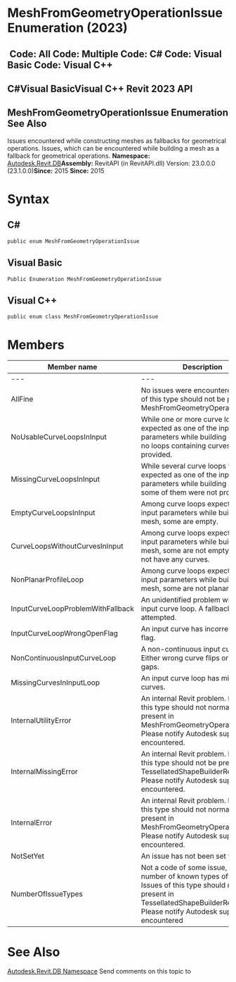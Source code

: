 # MeshFromGeometryOperationIssue Enumeration (2023)

﻿
 Code: All Code: Multiple Code: C# Code: Visual Basic Code: Visual C++   
---  
C#Visual BasicVisual C++
Revit 2023 API  
---  
MeshFromGeometryOperationIssue Enumeration  
See Also  
---  
Issues encountered while constructing meshes as fallbacks for geometrical operations. 
Issues, which can be encountered while building a mesh as a fallback for geometrical operations. 
**Namespace:** [Autodesk.Revit.DB](87546ba7-461b-c646-cbb1-2cb8f5bff8b2.md "Autodesk.Revit.DB Namespace")**Assembly:** RevitAPI (in RevitAPI.dll) Version: 23.0.0.0 (23.1.0.0)**Since:** 2015 **Since:** 2015 
# Syntax
C#  
---  
```text
public enum MeshFromGeometryOperationIssue
```
  
Visual Basic  
---  
```text
Public Enumeration MeshFromGeometryOperationIssue
```
  
Visual C++  
---  
```text
public enum class MeshFromGeometryOperationIssue
```
  
# Members
| Member name | Description |
| --- | --- |
| --- | --- |
| AllFine | No issues were encountered. Issues of this type should not be present in MeshFromGeometryOperationResult. |
| NoUsableCurveLoopsInInput | While one or more curve loops were expected as one of the input parameters while building a mesh, no loops containing curves were provided. |
| MissingCurveLoopsInInput | While several curve loops were expected as one of the input parameters while building a mesh, some of them were not provided. |
| EmptyCurveLoopsInInput | Among curve loops expected as input parameters while building a mesh, some are empty. |
| CurveLoopsWithoutCurvesInInput | Among curve loops expected as input parameters while building a mesh, some are not empty, but do not have any curves. |
| NonPlanarProfileLoop | Among curve loops expected as input parameters while building a mesh, some are not planar. |
| InputCurveLoopProblemWithFallback | An unidentified problem with an input curve loop. A fallback is attempted. |
| InputCurveLoopWrongOpenFlag | An input curve has incorrect open flag. |
| NonContinuousInputCurveLoop | A non-continuous input curve loop. Either wrong curve flips or genuine gaps. |
| MissingCurvesInInputLoop | An input curve loop has missing curves. |
| InternalUtilityError | An internal Revit problem. Issues of this type should not normally be present in MeshFromGeometryOperationResult. Please notify Autodesk support if encountered. |
| InternalMissingError | An internal Revit problem. Issues of this type should not be present in TessellatedShapeBuilderResult. Please notify Autodesk support if encountered. |
| InternalError | An internal Revit problem. Issues of this type should not normally be present in MeshFromGeometryOperationResult. Please notify Autodesk support if encountered. |
| NotSetYet | An issue has not been set yet. |
| NumberOfIssueTypes | Not a code of some issue, but the number of known types of issues. Issues of this type should not be present in TessellatedShapeBuilderResult. Please notify Autodesk support if encountered |

# See Also
[Autodesk.Revit.DB Namespace](87546ba7-461b-c646-cbb1-2cb8f5bff8b2.md "Autodesk.Revit.DB Namespace")
Send comments on this topic to 